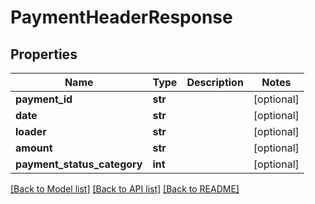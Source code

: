 # PaymentHeaderResponse

## Properties
Name | Type | Description | Notes
------------ | ------------- | ------------- | -------------
**payment_id** | **str** |  | [optional] 
**date** | **str** |  | [optional] 
**loader** | **str** |  | [optional] 
**amount** | **str** |  | [optional] 
**payment_status_category** | **int** |  | [optional] 

[[Back to Model list]](../README.md#documentation-for-models) [[Back to API list]](../README.md#documentation-for-api-endpoints) [[Back to README]](../README.md)


